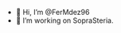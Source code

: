 - 👋 Hi, I’m @FerMdez96
- 👀 I’m working on SopraSteria.

<!---
FerMdez96/FerMdez96 is a ✨ special ✨ repository because its `README.md` (this file) appears on your GitHub profile.
You can click the Preview link to take a look at your changes.
--->
